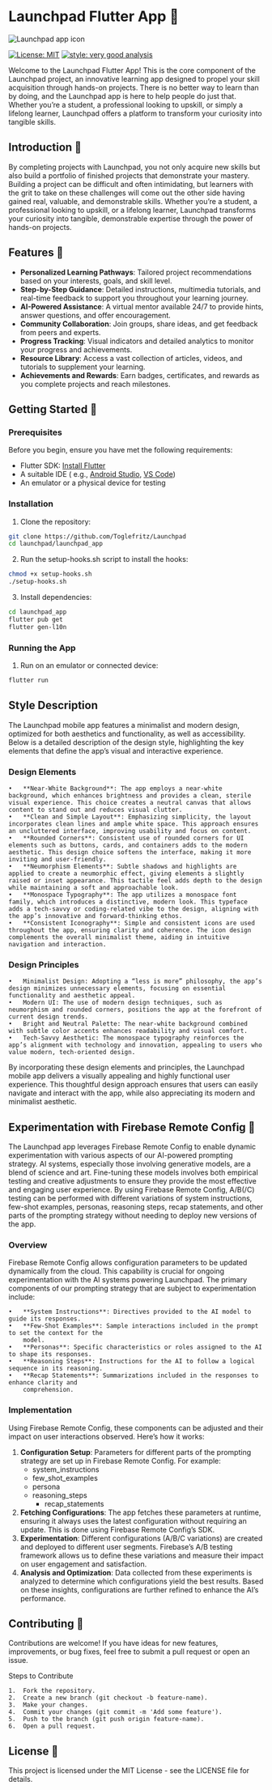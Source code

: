 # Launchpad Flutter App :rocket:

![Launchpad app icon](assets/app_icon.png)

[![License: MIT][license_badge]][license_badge_link]
[![style: very good analysis][badge]][badge_link]

Welcome to the Launchpad Flutter App! This is the core component of the Launchpad project,
an innovative learning app designed to propel your skill acquisition through hands-on projects.
There is no better way to learn than by doing, and the Launchpad app is here to help people do just
that. Whether you’re a student, a professional looking to upskill, or simply a lifelong learner,
Launchpad offers a platform to transform your curiosity into tangible skills.

## Introduction :wave:

By completing projects with Launchpad, you not only acquire new skills but also build a portfolio of
finished projects that demonstrate your mastery. Building a project can be difficult and often
intimidating, but learners with the grit to take on these challenges will come out the other side
having gained real, valuable, and demonstrable skills. Whether you’re a student, a professional
looking to upskill, or a lifelong learner, Launchpad transforms your curiosity into tangible,
demonstrable expertise through the power of hands-on projects.

## Features :goat:

- **Personalized Learning Pathways**: Tailored project recommendations based on your interests,
  goals, and skill level.
- **Step-by-Step Guidance**: Detailed instructions, multimedia tutorials, and real-time feedback to
  support you throughout your learning journey.
- **AI-Powered Assistance**: A virtual mentor available 24/7 to provide hints, answer questions, and
  offer encouragement.
- **Community Collaboration**: Join groups, share ideas, and get feedback from peers and experts.
- **Progress Tracking**: Visual indicators and detailed analytics to monitor your progress and
  achievements.
- **Resource Library**: Access a vast collection of articles, videos, and tutorials to supplement
  your learning.
- **Achievements and Rewards**: Earn badges, certificates, and rewards as you complete projects and
  reach milestones.

## Getting Started :rocket:

### Prerequisites

Before you begin, ensure you have met the following requirements:

- Flutter SDK: [Install Flutter](https://docs.flutter.dev/get-started/install)
- A suitable IDE (
  e.g., [Android Studio](https://developer.android.com/studio), [VS Code](https://code.visualstudio.com/))
- An emulator or a physical device for testing

### Installation

1. Clone the repository:

```bash
git clone https://github.com/Toglefritz/Launchpad
cd launchpad/launchpad_app
```

2. Run the setup-hooks.sh script to install the hooks:

```bash
chmod +x setup-hooks.sh
./setup-hooks.sh
```

3. Install dependencies:

```bash
cd launchpad_app
flutter pub get
flutter gen-l10n
```

### Running the App

1. Run on an emulator or connected device:

```bash
flutter run
```

## Style Description

The Launchpad mobile app features a minimalist and modern design, optimized for both aesthetics and
functionality, as well as accessibility. Below is a detailed description of the design style,
highlighting the key elements that define the app’s visual and interactive experience.

### Design Elements

	•	**Near-White Background**: The app employs a near-white background, which enhances brightness and provides a clean, sterile visual experience. This choice creates a neutral canvas that allows content to stand out and reduces visual clutter.
	•	**Clean and Simple Layout**: Emphasizing simplicity, the layout incorporates clean lines and ample white space. This approach ensures an uncluttered interface, improving usability and focus on content.
	•	**Rounded Corners**: Consistent use of rounded corners for UI elements such as buttons, cards, and containers adds to the modern aesthetic. This design choice softens the interface, making it more inviting and user-friendly.
	•	**Neumorphism Elements**: Subtle shadows and highlights are applied to create a neumorphic effect, giving elements a slightly raised or inset appearance. This tactile feel adds depth to the design while maintaining a soft and approachable look.
	•	**Monospace Typography**: The app utilizes a monospace font family, which introduces a distinctive, modern look. This typeface adds a tech-savvy or coding-related vibe to the design, aligning with the app’s innovative and forward-thinking ethos.
	•	**Consistent Iconography**: Simple and consistent icons are used throughout the app, ensuring clarity and coherence. The icon design complements the overall minimalist theme, aiding in intuitive navigation and interaction.

### Design Principles

	•	Minimalist Design: Adopting a “less is more” philosophy, the app’s design minimizes unnecessary elements, focusing on essential functionality and aesthetic appeal.
	•	Modern UI: The use of modern design techniques, such as neumorphism and rounded corners, positions the app at the forefront of current design trends.
	•	Bright and Neutral Palette: The near-white background combined with subtle color accents enhances readability and visual comfort.
	•	Tech-Savvy Aesthetic: The monospace typography reinforces the app’s alignment with technology and innovation, appealing to users who value modern, tech-oriented design.

By incorporating these design elements and principles, the Launchpad mobile app delivers a visually
appealing and highly functional user experience. This thoughtful design approach ensures that users
can easily navigate and interact with the app, while also appreciating its modern and minimalist
aesthetic.

## Experimentation with Firebase Remote Config :test_tube:

The Launchpad app leverages Firebase Remote Config to enable dynamic experimentation with various
aspects of our AI-powered prompting strategy. AI systems, especially those involving generative
models, are a blend of science and art. Fine-tuning these models involves both empirical testing
and creative adjustments to ensure they provide the most effective and engaging user experience.
By using Firebase Remote Config, A/B(/C) testing can be performed with different variations of
system instructions, few-shot examples, personas, reasoning steps, recap statements, and other
parts of the prompting strategy without needing to deploy new versions of the app.

### Overview

Firebase Remote Config allows configuration parameters to be updated dynamically from the cloud.
This capability is crucial for ongoing experimentation with the AI systems powering Launchpad. The
primary components of our prompting strategy that are subject to experimentation include:

	•	**System Instructions**: Directives provided to the AI model to guide its responses.
	•	**Few-Shot Examples**: Sample interactions included in the prompt to set the context for the 
        model.
	•	**Personas**: Specific characteristics or roles assigned to the AI to shape its responses.
	•	**Reasoning Steps**: Instructions for the AI to follow a logical sequence in its reasoning.
	•	**Recap Statements**: Summarizations included in the responses to enhance clarity and 
        comprehension.

### Implementation

Using Firebase Remote Config, these components can be adjusted and their impact on user
interactions observed. Here’s how it works:

1. **Configuration Setup**: Parameters for different parts of the prompting strategy are set up in
   Firebase Remote Config. For example:
    - system_instructions
    - few_shot_examples
    - persona
    - reasoning_steps
        - recap_statements
2. **Fetching Configurations**: The app fetches these parameters at runtime, ensuring it always uses
   the latest configuration without requiring an update. This is done using Firebase Remote Config’s
   SDK.
3. **Experimentation**: Different configurations (A/B/C variations) are created and deployed to
   different user segments. Firebase’s A/B testing framework allows us to define these variations
   and measure their impact on user engagement and satisfaction.
4. **Analysis and Optimization**: Data collected from these experiments is analyzed to determine
   which configurations yield the best results. Based on these insights, configurations are further
   refined to enhance the AI’s performance.

## Contributing :raised_hands:

Contributions are welcome! If you have ideas for new features, improvements, or bug fixes, feel free
to submit a pull request or open an issue.

Steps to Contribute

	1.	Fork the repository.
	2.	Create a new branch (git checkout -b feature-name).
	3.	Make your changes.
	4.	Commit your changes (git commit -m 'Add some feature').
	5.	Push to the branch (git push origin feature-name).
	6.	Open a pull request.

## License :page_facing_up:

This project is licensed under the MIT License - see the LICENSE file for details.

[badge]: https://img.shields.io/badge/style-very_good_analysis-B22C89.svg

[badge_link]: https://pub.dev/packages/very_good_analysis

[license_badge]: https://img.shields.io/badge/license-MIT-blue.svg

[license_badge_link]: https://opensource.org/licenses/MIT